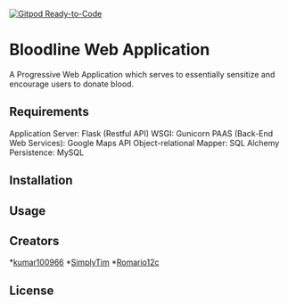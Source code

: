 [![Gitpod Ready-to-Code](https://img.shields.io/badge/Gitpod-Ready--to--Code-blue?logo=gitpod)](https://gitpod.io/#https://github.com/SimplyTim/Bloodline-Web-App) 

# Bloodline Web Application
A Progressive Web Application which serves to essentially sensitize and encourage users to donate blood.

## Requirements
Application Server: Flask (Restful API)
WSGI: Gunicorn
PAAS (Back-End Web Services): Google Maps API 
Object-relational Mapper: SQL Alchemy 
Persistence: MySQL

## Installation



## Usage




## Creators
*[kumar100966](https://github.com/kumar100966)
*[SimplyTim](https://github.com/SimplyTim)
*[Romario12c](https://github.com/Romario12c)


## License
